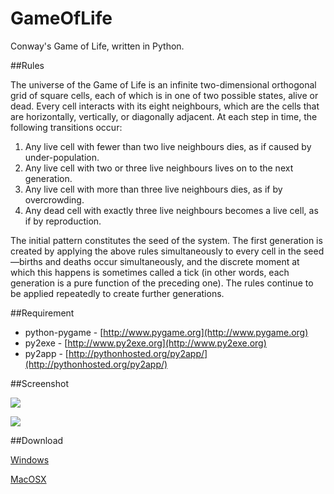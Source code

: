 GameOfLife
==========

Conway's Game of Life, written in Python.

##Rules

The universe of the Game of Life is an infinite two-dimensional orthogonal grid of square cells, each of which is in one of two possible states, alive or dead. Every cell interacts with its eight neighbours, which are the cells that are horizontally, vertically, or diagonally adjacent. At each step in time, the following transitions occur:

1. Any live cell with fewer than two live neighbours dies, as if caused by under-population.
2. Any live cell with two or three live neighbours lives on to the next generation.
3. Any live cell with more than three live neighbours dies, as if by overcrowding.
4. Any dead cell with exactly three live neighbours becomes a live cell, as if by reproduction.

The initial pattern constitutes the seed of the system. The first generation is created by applying the above rules simultaneously to every cell in the seed—births and deaths occur simultaneously, and the discrete moment at which this happens is sometimes called a tick (in other words, each generation is a pure function of the preceding one). The rules continue to be applied repeatedly to create further generations.

##Requirement

* python-pygame - [http://www.pygame.org](http://www.pygame.org)
* py2exe - [http://www.py2exe.org](http://www.py2exe.org)
* py2app - [http://pythonhosted.org/py2app/](http://pythonhosted.org/py2app/)

##Screenshot

![](https://raw.github.com/jenson-shi/gameoflife/master/screenshot.png)

![](https://raw.github.com/jenson-shi/gameoflife/master/screenshot.jpg)

##Download

[Windows](https://github.com/jenson-shi/gameoflife/releases/download/v1.0/gameoflife_win32.zip)

[MacOSX](https://github.com/jenson-shi/gameoflife/releases/download/v1.0/gameoflife.dmg)
